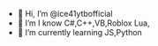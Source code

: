- 👋 Hi, I’m @ice41ytbofficial
- 📜 I’m I know  C#,C++,VB,Roblox Lua,
- 📜 I’m currently learning JS,Python


